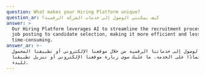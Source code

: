 ```yaml
---
question: What makes your Hiring Platform unique?
question_ar: كيف يمكنني الوصول إلى خدمات الشركة الرقمية؟
answer: >
  Our Hiring Platform leverages AI to streamline the recruitment process, from
  job posting to candidate selection, making it more efficient and less
  time-consuming.
answer_ar: >-
  يمكن الوصول إلى خدماتنا الرقمية من خلال موقعنا الإلكتروني أو تطبيقنا المحمول،
  اعتمادًا على الخدمة. ما عليك سوى زيارة موقعنا الإلكتروني أو تنزيل تطبيقنا
  للبدء.
---
```


